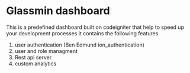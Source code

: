 # Glassmin dashboard

This is a predefined dashboard built on codeigniter that help to speed up your development processes
it contains the following features
1. user authentication (Ben Edmund ion_authentication)
2. user and role managment
3. Rest api server
4. custom analytics 
